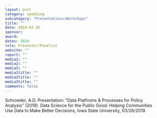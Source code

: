 ```yaml
---
layout: post
category: speaking
subcategory: "Presentations/Workshops"
title: ""
date: 2019-03-26
sponsor:
award:
dates: 2019
role: Presenter/Panelist
website: ""
report: ""
media1: ""
media2: ""
media3: ""
media1title: ""
media2title: ""
media3title: ""
comments: false
---
```


Schroeder, A.D. Presentation: "Data Platfroms & Processes for Policy Analysis" (2019). Data Science for the Public Good: Helping Communities Use Data to Make Better Decisions, Iowa State University, 03/26/2019.
